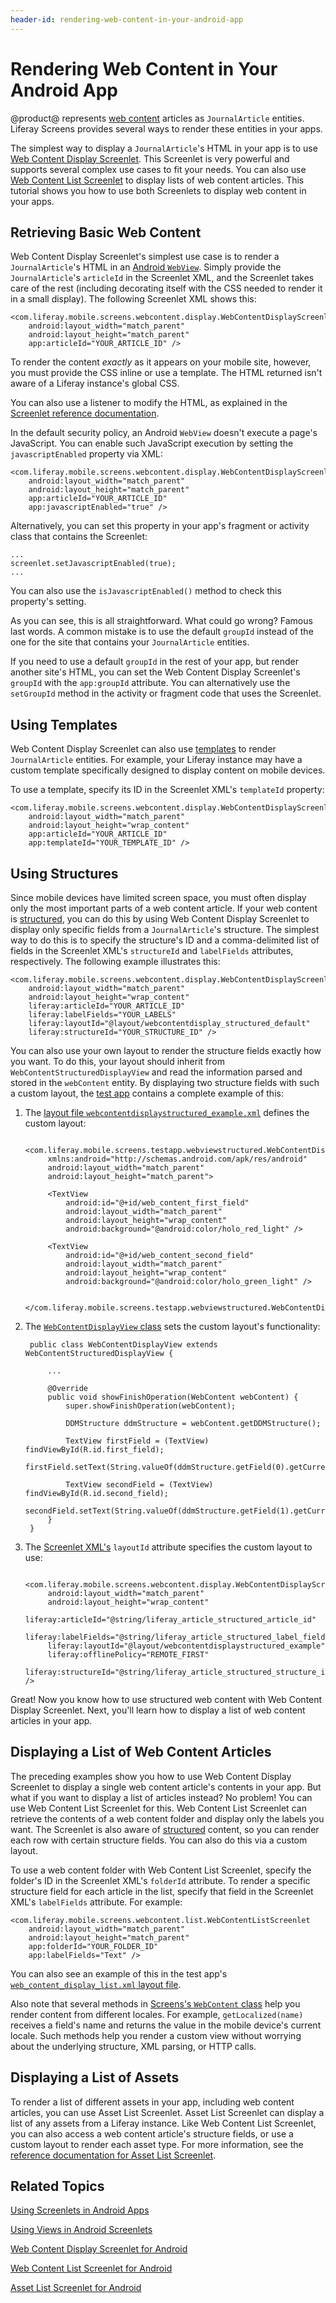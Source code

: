 ```yaml
---
header-id: rendering-web-content-in-your-android-app
---
```


# Rendering Web Content in Your Android App

@product@ represents 
[web content](/docs/7-0/user/-/knowledge_base/u/creating-web-content) 
articles as `JournalArticle` entities. Liferay Screens provides several ways to 
render these entities in your apps. 

The simplest way to display a `JournalArticle`'s HTML in your app is to use 
[Web Content Display Screenlet](/docs/7-0/reference/-/knowledge_base/r/webcontentdisplayscreenlet-for-android). 
This Screenlet is very powerful and supports several complex use cases to fit 
your needs. You can also use 
[Web Content List Screenlet](/docs/7-0/reference/-/knowledge_base/r/web-content-list-screenlet-for-android) 
to display lists of web content articles. This tutorial shows you how to use 
both Screenlets to display web content in your apps. 

## Retrieving Basic Web Content

Web Content Display Screenlet's simplest use case is to render a 
`JournalArticle`'s HTML in an 
[Android `WebView`](http://developer.android.com/guide/webapps/webview.html). 
Simply provide the `JournalArticle`'s `articleId` in the Screenlet XML, and the 
Screenlet takes care of the rest (including decorating itself with the CSS 
needed to render it in a small display). The following Screenlet XML shows this: 

    <com.liferay.mobile.screens.webcontent.display.WebContentDisplayScreenlet
        android:layout_width="match_parent"
        android:layout_height="match_parent"
        app:articleId="YOUR_ARTICLE_ID" />

To render the content *exactly* as it appears on your mobile site, however, you 
must provide the CSS inline or use a template. The HTML returned isn't aware of 
a Liferay instance's global CSS. 

You can also use a listener to modify the HTML, as explained in the 
[Screenlet reference documentation](/docs/7-0/reference/-/knowledge_base/r/webcontentdisplayscreenlet-for-android).

In the default security policy, an Android `WebView` doesn't execute a page's 
JavaScript. You can enable such JavaScript execution by setting the 
`javascriptEnabled` property via XML:

    <com.liferay.mobile.screens.webcontent.display.WebContentDisplayScreenlet
        android:layout_width="match_parent"
        android:layout_height="match_parent"
        app:articleId="YOUR_ARTICLE_ID"
        app:javascriptEnabled="true" />

Alternatively, you can set this property in your app's fragment or activity 
class that contains the Screenlet: 

    ...
    screenlet.setJavascriptEnabled(true);
    ...

You can also use the `isJavascriptEnabled()` method to check this property's 
setting. 

As you can see, this is all straightforward. What could go wrong? Famous last 
words. A common mistake is to use the default `groupId` instead of the one for 
the site that contains your `JournalArticle` entities. 

If you need to use a default `groupId` in the rest of your app, but render 
another site's HTML, you can set the Web Content Display Screenlet's `groupId` 
with the `app:groupId` attribute. You can alternatively use the `setGroupId` 
method in the activity or fragment code that uses the Screenlet. 

## Using Templates

Web Content Display Screenlet can also use 
[templates](/docs/7-0/user/-/knowledge_base/u/designing-uniform-content#designing-web-content-with-templates) 
to render `JournalArticle` entities. For example, your Liferay instance may have 
a custom template specifically designed to display content on mobile devices. 

To use a template, specify its ID in the Screenlet XML's `templateId` property:

    <com.liferay.mobile.screens.webcontent.display.WebContentDisplayScreenlet
        android:layout_width="match_parent"
        android:layout_height="wrap_content"
        app:articleId="YOUR_ARTICLE_ID"
        app:templateId="YOUR_TEMPLATE_ID" />

## Using Structures

Since mobile devices have limited screen space, you must often display only the 
most important parts of a web content article. If your web content is 
[structured](/docs/7-0/user/-/knowledge_base/u/designing-uniform-content#creating-structured-web-content), 
you can do this by using Web Content Display Screenlet to display only specific 
fields from a `JournalArticle`'s structure. The simplest way to do this is to 
specify the structure's ID and a comma-delimited list of fields in the Screenlet 
XML's `structureId` and `labelFields` attributes, respectively. The following 
example illustrates this: 

    <com.liferay.mobile.screens.webcontent.display.WebContentDisplayScreenlet
        android:layout_width="match_parent"
        android:layout_height="wrap_content"
        liferay:articleId="YOUR_ARTICLE_ID"
        liferay:labelFields="YOUR_LABELS"
        liferay:layoutId="@layout/webcontentdisplay_structured_default"
        liferay:structureId="YOUR_STRUCTURE_ID" />

You can also use your own layout to render the structure fields exactly how you 
want. To do this, your layout should inherit from 
`WebContentStructuredDisplayView` and read the information parsed and stored in 
the `webContent` entity. By displaying two structure fields with such a custom 
layout, the 
[test app](https://github.com/liferay/liferay-screens/tree/master/android/samples/test-app) 
contains a complete example of this:

1. The 
   [layout file `webcontentdisplaystructured_example.xml`](https://github.com/liferay/liferay-screens/blob/master/android/samples/test-app/src/main/res/layout/webcontentdisplaystructured_example.xml) 
   defines the custom layout: 

        <com.liferay.mobile.screens.testapp.webviewstructured.WebContentDisplayView 
            xmlns:android="http://schemas.android.com/apk/res/android"
            android:layout_width="match_parent"
            android:layout_height="match_parent">

            <TextView
                android:id="@+id/web_content_first_field"
                android:layout_width="match_parent"
                android:layout_height="wrap_content"
                android:background="@android:color/holo_red_light" />

            <TextView
                android:id="@+id/web_content_second_field"
                android:layout_width="match_parent"
                android:layout_height="wrap_content"
                android:background="@android:color/holo_green_light" />

        </com.liferay.mobile.screens.testapp.webviewstructured.WebContentDisplayView>

2. The 
   [`WebContentDisplayView` class](https://github.com/liferay/liferay-screens/blob/master/android/samples/test-app/src/main/java/com/liferay/mobile/screens/testapp/webviewstructured/WebContentDisplayView.java) 
   sets the custom layout's functionality: 

        public class WebContentDisplayView extends WebContentStructuredDisplayView {

            ...

            @Override
            public void showFinishOperation(WebContent webContent) {
                super.showFinishOperation(webContent);

                DDMStructure ddmStructure = webContent.getDDMStructure();

                TextView firstField = (TextView) findViewById(R.id.first_field);
                firstField.setText(String.valueOf(ddmStructure.getField(0).getCurrentValue()));

                TextView secondField = (TextView) findViewById(R.id.second_field);
                secondField.setText(String.valueOf(ddmStructure.getField(1).getCurrentValue()));
            }
        }

3. The 
   [Screenlet XML's](https://github.com/liferay/liferay-screens/blob/master/android/samples/test-app/src/main/res/layout/web_content_display_structured.xml) 
   `layoutId` attribute specifies the custom layout to use: 

        <com.liferay.mobile.screens.webcontent.display.WebContentDisplayScreenlet
            android:layout_width="match_parent"
            android:layout_height="wrap_content"
            liferay:articleId="@string/liferay_article_structured_article_id"
            liferay:labelFields="@string/liferay_article_structured_label_fields_first_field"
            liferay:layoutId="@layout/webcontentdisplaystructured_example"
            liferay:offlinePolicy="REMOTE_FIRST"
            liferay:structureId="@string/liferay_article_structured_structure_id" />

Great! Now you know how to use structured web content with Web Content Display 
Screenlet. Next, you'll learn how to display a list of web content articles in 
your app. 

## Displaying a List of Web Content Articles

The preceding examples show you how to use Web Content Display Screenlet to 
display a single web content article's contents in your app. But what if you 
want to display a list of articles instead? No problem! You can use Web Content 
List Screenlet for this. Web Content List Screenlet can retrieve the contents of 
a web content folder and display only the labels you want. The Screenlet is also 
aware of 
[structured](/docs/7-0/user/-/knowledge_base/u/designing-uniform-content#creating-structured-web-content) 
content, so you can render each row with certain structure fields. You can also 
do this via a custom layout. 

To use a web content folder with Web Content List Screenlet, specify the 
folder's ID in the Screenlet XML's `folderId` attribute. To render a specific 
structure field for each article in the list, specify that field in the 
Screenlet XML's `labelFields` attribute. For example: 

	<com.liferay.mobile.screens.webcontent.list.WebContentListScreenlet
		android:layout_width="match_parent"
		android:layout_height="match_parent"
		app:folderId="YOUR_FOLDER_ID"
		app:labelFields="Text" />

You can also see an example of this in the test app's 
[`web_content_display_list.xml` layout file](https://github.com/liferay/liferay-screens/blob/master/android/samples/test-app/src/main/res/layout/web_content_display_list.xml). 

Also note that several methods in 
[Screens's `WebContent` class](https://github.com/liferay/liferay-screens/blob/master/android/library/src/main/java/com/liferay/mobile/screens/webcontent/WebContent.java) 
help you render content from different locales. For example, 
`getLocalized(name)` receives a field's name and returns the value in the mobile 
device's current locale. Such methods help you render a custom view without 
worrying about the underlying structure, XML parsing, or HTTP calls. 

## Displaying a List of Assets

To render a list of different assets in your app, including web content 
articles, you can use Asset List Screenlet. Asset List Screenlet can display a 
list of any assets from a Liferay instance. Like Web Content List Screenlet, you 
can also access a web content article's structure fields, or use a custom layout 
to render each asset type. For more information, see the 
[reference documentation for Asset List Screenlet](/docs/7-0/reference/-/knowledge_base/r/assetlistscreenlet-for-android). 

## Related Topics

[Using Screenlets in Android Apps](/docs/7-0/tutorials/-/knowledge_base/t/using-screenlets-in-android-apps)

[Using Views in Android Screenlets](/docs/7-0/tutorials/-/knowledge_base/t/using-views-in-android-screenlets)

[Web Content Display Screenlet for Android](/docs/7-0/reference/-/knowledge_base/r/webcontentdisplayscreenlet-for-android)

[Web Content List Screenlet for Android](/docs/7-0/reference/-/knowledge_base/r/web-content-list-screenlet-for-android)

[Asset List Screenlet for Android](/docs/7-0/reference/-/knowledge_base/r/assetlistscreenlet-for-android)
